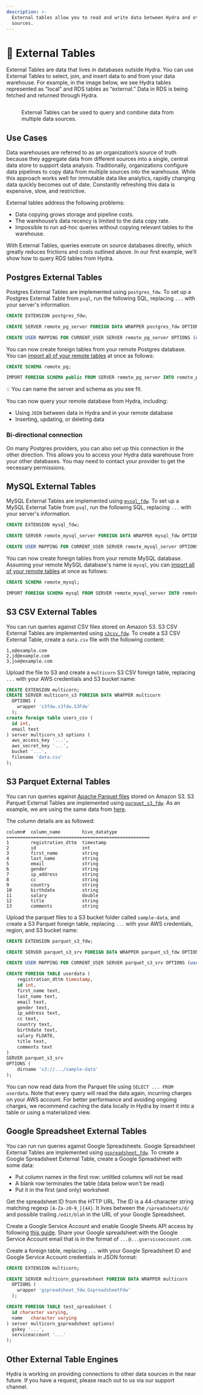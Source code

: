 ```yaml
---
description: >-
  External tables allow you to read and write data between Hydra and other data
  sources.
---
```


# 📡 External Tables

External Tables are data that lives in databases outside Hydra. You can use External Tables to select, join, and insert data to and from your data warehouse. For example, in the image below, we see Hydra tables represented as “local” and RDS tables as “external.” Data in RDS is being fetched and returned through Hydra.

<figure><img src="../.gitbook/assets/fdw_diagram.jpg" alt=""><figcaption><p>External Tables can be used to query and combine data from multiple data sources.</p></figcaption></figure>

## Use Cases

Data warehouses are referred to as an organization’s source of truth because they aggregate data from different sources into a single, central data store to support data analysis. Traditionally, organizations configure data pipelines to copy data from multiple sources into the warehouse. While this approach works well for immutable data like analytics, rapidly changing data quickly becomes out of date. Constantly refreshing this data is expensive, slow, and restrictive.

External tables address the following problems:

* Data copying grows storage and pipeline costs.
* The warehouse’s data recency is limited to the data copy rate.
* Impossible to run ad-hoc queries without copying relevant tables to the warehouse.

With External Tables, queries execute on source databases directly, which greatly reduces frictions and costs outlined above. In our first example, we’ll show how to query RDS tables from Hydra.

## Postgres External Tables

Postgres External Tables are implemented using `postgres_fdw`. To set up a Postgres External Table from `psql`, run the following SQL, replacing `...` with your server's information.

```sql
CREATE EXTENSION postgres_fdw;

CREATE SERVER remote_pg_server FOREIGN DATA WRAPPER postgres_fdw OPTIONS (host '...', port '...', dbname '...');

CREATE USER MAPPING FOR CURRENT_USER SERVER remote_pg_server OPTIONS (user '...', password '...');
```

You can now create foreign tables from your remote Postgres database.
You can [import all of your remote tables](https://www.postgresql.org/docs/current/sql-importforeignschema.html) at once as follows:

```sql
CREATE SCHEMA remote_pg;

IMPORT FOREIGN SCHEMA public FROM SERVER remote_pg_server INTO remote_pg;
```

💡 You can name the server and schema as you see fit.

You can now query your remote database from Hydra, including:

* Using `JOIN` between data in Hydra and in your remote database
* Inserting, updating, or deleting data

### Bi-directional connection

On many Postgres providers, you can also set up this connection in the other direction. This allows you to access your Hydra data warehouse from your other databases. You may need to contact your provider to get the necessary permissions.

## MySQL External Tables

MySQL External Tables are implemented using [`mysql_fdw`](https://github.com/EnterpriseDB/mysql_fdw).
To set up a MySQL External Table from `psql`, run the following SQL, replacing `...` with your server's information.

```sql
CREATE EXTENSION mysql_fdw;

CREATE SERVER remote_mysql_server FOREIGN DATA WRAPPER mysql_fdw OPTIONS (host '...', port '...');

CREATE USER MAPPING FOR CURRENT_USER SERVER remote_mysql_server OPTIONS (username '...', password '...');
```

You can now create foreign tables from your remote MySQL database.
Assuming your remote MySQL database's name is `mysql`, you can [import all of your remote tables](https://www.postgresql.org/docs/current/sql-importforeignschema.html) at once as follows:

```sql
CREATE SCHEMA remote_mysql;

IMPORT FOREIGN SCHEMA mysql FROM SERVER remote_mysql_server INTO remote_mysql;
```

## S3 CSV External Tables

You can run queries against CSV files stored on Amazon S3.
S3 CSV External Tables are implemented using [`s3csv_fdw`](https://github.com/eligoenergy/s3csv_fdw).
To create a S3 CSV External Table, create a `data.csv` file with the following content:

```csv
1,o@example.com
2,jd@example.com
3,joe@example.com
```

Upload the file to S3 and create a `multicorn` S3 CSV foreign table, replacing `...` with your AWS credentials and S3 bucket name:

```sql
CREATE EXTENSION multicorn;
CREATE SERVER multicorn_s3 FOREIGN DATA WRAPPER multicorn
  OPTIONS (
    wrapper 's3fdw.s3fdw.S3Fdw'
  );
create foreign table users_csv (
  id int,
  email text
) server multicorn_s3 options (
  aws_access_key '...',
  aws_secret_key '...',
  bucket '...',
  filename 'data.csv'
);
```

## S3 Parquet External Tables

You can run queries against [Apache Parquet files](https://parquet.apache.org/) stored on Amazon S3.
S3 Parquet External Tables are implemented using [`parquet_s3_fdw`](https://github.com/hydradatabase/parquet_s3_fdw).
As an example, we are using the same data from [here](https://github.com/Teradata/kylo/tree/master/samples/sample-data/parquet).

The column details are as followed:

```
column#  column_name        hive_datatype
=====================================================
1        registration_dttm  timestamp
2        id                 int
3        first_name         string
4        last_name          string
5        email              string
6        gender             string
7        ip_address         string
8        cc                 string
9        country            string
10       birthdate          string
11       salary             double
12       title              string
13       comments           string
```

Upload the parquet files to a S3 bucket folder called `sample-data`, and create a S3 Parquet foreign table, replacing `...` with your AWS credentials, region, and S3 bucket name:

```sql
CREATE EXTENSION parquet_s3_fdw;

CREATE SERVER parquet_s3_srv FOREIGN DATA WRAPPER parquet_s3_fdw OPTIONS (aws_region '...');

CREATE USER MAPPING FOR CURRENT_USER SERVER parquet_s3_srv OPTIONS (user '...', password '...');

CREATE FOREIGN TABLE userdata (
    registration_dttm timestamp,
    id int,
    first_name text,
    last_name text,
    email text,
    gender text,
    ip_address text,
    cc text,
    country text,
    birthdate text,
    salary FLOAT8,
    title text,
    comments text
)
SERVER parquet_s3_srv
OPTIONS (
    dirname 's3://.../sample-data'
);
```
You can now read data from the Parquet file using `SELECT ... FROM userdata`. Note that every query will read the data again, incurring charges on your AWS account. For better performance and avoiding ongoing charges, we recommend caching the data locally in Hydra by insert it into a table or using a materialized view.

## Google Spreadsheet External Tables

You can run run queries against Google Spreadsheets.
Google Spreadsheet External Tables are implemented using [`gspreadsheet_fdw`](https://github.com/hydradatabase/gspreadsheet_fdw).
To create a Google Spreadsheet External Table, create a Google Spreadsheet with some data:

* Put column names in the first row: untitled columns will not be read
* A blank row terminates the table (data below won't be read)
* Put it in the first (and only) worksheet

Get the spreadsheet ID from the HTTP URL. The ID is a 44-character string matching regexp `[A-Za-z0-9_]{44}`.
It lives between the `/spreadsheets/d/` and possible trailing `/edit/blah` in the URL of your Google Spreadsheet.

Create a Google Service Account and enable Google Sheets API access by following [this guide](https://docs.gspread.org/en/latest/oauth2.html).
Share your Google spreadsheet with the Google Service Account email that is in the format of `...@...gserviceaccount.com`.

Create a foreign table, replacing `...` with your Google Spreadsheet ID and Google Service Account credentials in JSON format:

```sql
CREATE EXTENSION multicorn;

CREATE SERVER multicorn_gspreadsheet FOREIGN DATA WRAPPER multicorn
  OPTIONS (
    wrapper 'gspreadsheet_fdw.GspreadsheetFdw'
  );

CREATE FOREIGN TABLE test_spreadsheet (
  id character varying,
  name   character varying
) server multicorn_gspreadsheet options(
  gskey '...',
  serviceaccount '...'
);
```

## Other External Table Engines

Hydra is working on providing connections to other data sources in the near future. If you have a request, please reach out to us via our support channel.

